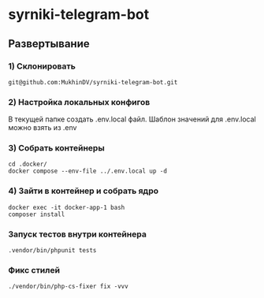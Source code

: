 # syrniki-telegram-bot

## Развертывание

### 1) Склонировать

    git@github.com:MukhinDV/syrniki-telegram-bot.git

### 2) Настройка локальных конфигов

В текущей папке создать .env.local файл.
Шаблон значений для .env.local можно взять из .env

### 3) Собрать контейнеры

    cd .docker/
    docker compose --env-file ../.env.local up -d

### 4) Зайти в контейнер и собрать ядро

    docker exec -it docker-app-1 bash
    composer install

### Запуск тестов внутри контейнера

    .vendor/bin/phpunit tests

### Фикс стилей

    ./vendor/bin/php-cs-fixer fix -vvv

